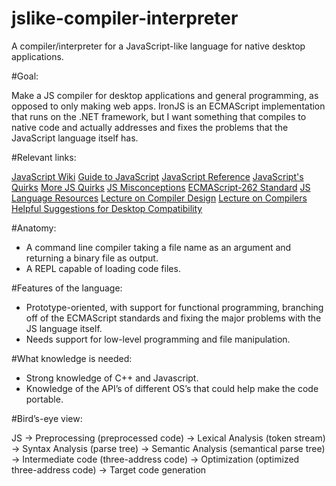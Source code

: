 jslike-compiler-interpreter
===========================

A compiler/interpreter for a JavaScript-like language for native desktop applications.

#Goal: 

Make a JS compiler for desktop applications and general programming, as opposed to only making web apps. 
IronJS is an ECMAScript implementation that runs on the .NET framework, but I want something that compiles to native code 
and actually addresses and fixes the problems that the JavaScript language itself has.

#Relevant links:

[JavaScript Wiki](http://en.wikipedia.org/wiki/JavaScript)
[Guide to JavaScript](https://developer.mozilla.org/en-US/docs/Web/JavaScript/Guide)
[JavaScript Reference](https://developer.mozilla.org/en-US/docs/Web/JavaScript/Reference)
[JavaScript's Quirks](http://ironjs.wordpress.com/2011/06/22/my-gripes-with-javascript/)
[More JS Quirks](http://wtfjs.com/)
[JS Misconceptions](http://www.crockford.com/javascript/javascript.html)
[ECMAScript-262 Standard](http://www.ecma-international.org/publications/files/ECMA-ST/Ecma-262.pdf)
[JS Language Resources](https://developer.mozilla.org/en-US/docs/Web/JavaScript/Language_Resources)
[Lecture on Compiler Design](https://www.youtube.com/watch?v=WccZQSERfCM&index=2&list=PLEbnTDJUr_IcPtUXFy2b1sGRPsLFMghhS)
[Lecture on Compilers](https://www.youtube.com/watch?v=h7GQzQYBW1A&list=PLDAE55AEE0731D729)
[Helpful Suggestions for Desktop Compatibility](http://programmers.stackexchange.com/questions/83399/why-isnt-html-css-and-js-used-for-desktop-apps)

#Anatomy:

- A command line compiler taking a file name as an argument and returning a binary file as output.
- A REPL capable of loading code files.

#Features of the language:

- Prototype-oriented, with support for functional programming, branching off of the ECMAScript standards and fixing the major problems with the JS language itself.
- Needs support for low-level programming and file manipulation. 

#What knowledge is needed:

- Strong knowledge of C++ and Javascript.
- Knowledge of the API’s of different OS’s that could help make the code portable.

#Bird’s-eye view:

JS -> Preprocessing (preprocessed code)
-> Lexical Analysis (token stream)
-> Syntax Analysis (parse tree)
-> Semantic Analysis (semantical parse tree)
-> Intermediate code (three-address code)
-> Optimization (optimized three-address code)
-> Target code generation
